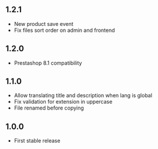## 1.2.1

- New product save event
- Fix files sort order on admin and frontend

## 1.2.0

- Prestashop 8.1 compatibility

## 1.1.0

- Allow translating title and description when lang is global
- Fix validation for extension in uppercase
- File renamed before copying

## 1.0.0

- First stable release